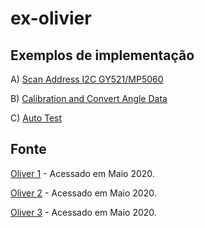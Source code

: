 # ex-olivier

## Exemplos de implementação

A) [Scan Address I2C GY521/MP5060](a_scan-address/)

B) [Calibration and Convert Angle Data](b_get-angle/)

C) [Auto Test](c_auto-test/)

## Fonte

[Oliver 1](https://olivertechnologydevelopment.wordpress.com/2017/08/17/esp8266-sensor-series-gy-521-imu-part-1/) - Acessado em Maio 2020.

[Oliver 2](https://olivertechnologydevelopment.wordpress.com/2017/08/24/esp8266-sensor-series-gy-521-imu-part-2/) - Acessado em Maio 2020.

[Oliver 3](https://olivertechnologydevelopment.wordpress.com/2017/08/29/esp8266-sensor-series-gy-521-imu-part-3/) - Acessado em Maio 2020.

